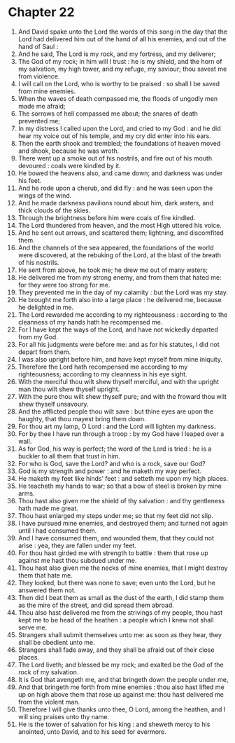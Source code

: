 # Chapter 22

1. And David spake unto the Lord the words of this song in the day that the Lord had delivered him out of the hand of all his enemies, and out of the hand of Saul :
2. And he said, The Lord is my rock, and my fortress, and my deliverer;
3. The God of my rock; in him will I trust : he is my shield, and the horn of my salvation, my high tower, and my refuge, my saviour; thou savest me from violence.
4. I will call on the Lord, who is worthy to be praised : so shall I be saved from mine enemies.
5. When the waves of death compassed me, the floods of ungodly men made me afraid;
6. The sorrows of hell compassed me about; the snares of death prevented me;
7. In my distress I called upon the Lord, and cried to my God : and he did hear my voice out of his temple, and my cry did enter into his ears.
8. Then the earth shook and trembled; the foundations of heaven moved and shook, because he was wroth.
9. There went up a smoke out of his nostrils, and fire out of his mouth devoured : coals were kindled by it.
10. He bowed the heavens also, and came down; and darkness was under his feet.
11. And he rode upon a cherub, and did fly : and he was seen upon the wings of the wind.
12. And he made darkness pavilions round about him, dark waters, and thick clouds of the skies.
13. Through the brightness before him were coals of fire kindled.
14. The Lord thundered from heaven, and the most High uttered his voice.
15. And he sent out arrows, and scattered them; lightning, and discomfited them.
16. And the channels of the sea appeared, the foundations of the world were discovered, at the rebuking of the Lord, at the blast of the breath of his nostrils.
17. He sent from above, he took me; he drew me out of many waters;
18. He delivered me from my strong enemy, and from them that hated me: for they were too strong for me.
19. They prevented me in the day of my calamity : but the Lord was my stay.
20. He brought me forth also into a large place : he delivered me, because he delighted in me.
21. The Lord rewarded me according to my righteousness : according to the cleanness of my hands hath he recompensed me.
22. For I have kept the ways of the Lord, and have not wickedly departed from my God.
23. For all his judgments were before me: and as for his statutes, I did not depart from them.
24. I was also upright before him, and have kept myself from mine iniquity.
25. Therefore the Lord hath recompensed me according to my righteousness; according to my cleanness in his eye sight.
26. With the merciful thou wilt shew thyself merciful, and with the upright man thou wilt shew thyself upright.
27. With the pure thou wilt shew thyself pure; and with the froward thou wilt shew thyself unsavoury.
28. And the afflicted people thou wilt save : but thine eyes are upon the haughty, that thou mayest bring them down.
29. For thou art my lamp, O Lord : and the Lord will lighten my darkness.
30. For by thee I have run through a troop : by my God have I leaped over a wall.
31. As for God, his way is perfect; the word of the Lord is tried : he is a buckler to all them that trust in him.
32. For who is God, save the Lord? and who is a rock, save our God?
33. God is my strength and power : and he maketh my way perfect.
34. He maketh my feet like hinds’ feet : and setteth me upon my high places.
35. He teacheth my hands to war; so that a bow of steel is broken by mine arms.
36. Thou hast also given me the shield of thy salvation : and thy gentleness hath made me great.
37. Thou hast enlarged my steps under me; so that my feet did not slip.
38. I have pursued mine enemies, and destroyed them; and turned not again until I had consumed them.
39. And I have consumed them, and wounded them, that they could not arise : yea, they are fallen under my feet.
40. For thou hast girded me with strength to battle : them that rose up against me hast thou subdued under me.
41. Thou hast also given me the necks of mine enemies, that I might destroy them that hate me.
42. They looked, but there was none to save; even unto the Lord, but he answered them not.
43. Then did I beat them as small as the dust of the earth, I did stamp them as the mire of the street, and did spread them abroad.
44. Thou also hast delivered me from the strivings of my people, thou hast kept me to be head of the heathen : a people which I knew not shall serve me.
45. Strangers shall submit themselves unto me: as soon as they hear, they shall be obedient unto me.
46. Strangers shall fade away, and they shall be afraid out of their close places.
47. The Lord liveth; and blessed be my rock; and exalted be the God of the rock of my salvation.
48. It is God that avengeth me, and that bringeth down the people under me,
49. And that bringeth me forth from mine enemies : thou also hast lifted me up on high above them that rose up against me: thou hast delivered me from the violent man.
50. Therefore I will give thanks unto thee, O Lord, among the heathen, and I will sing praises unto thy name.
51. He is the tower of salvation for his king : and sheweth mercy to his anointed, unto David, and to his seed for evermore.

